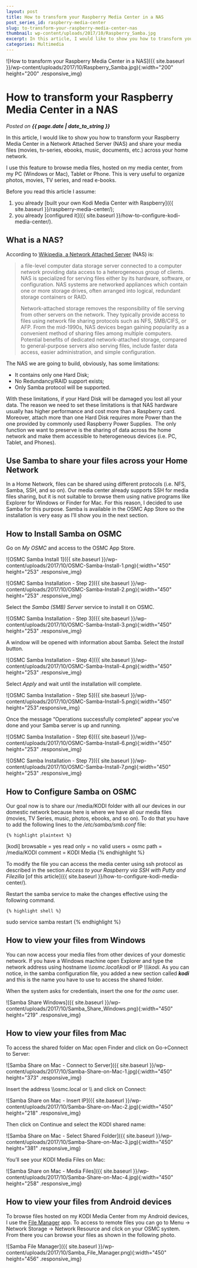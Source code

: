 ```yaml
---
layout: post
title: How to transform your Raspberry Media Center in a NAS
post_series_id: raspberry-media-center
slug: to-transform-your-raspberry-media-center-nas
thumbnail: wp-content/uploads/2017/10/Raspberry_Samba.jpg
excerpt: In this article, I would like to show you how to transform your Raspberry Media Center in a Network Attached Server (NAS) and share your media files
categories: Multimedia
---
```


![How to transform your Raspberry Media Center in a NAS]({{ site.baseurl }}/wp-content/uploads/2017/10/Raspberry_Samba.jpg){:width="200" height="200" .responsive_img}

# How to transform your Raspberry Media Center in a NAS
_Posted on **{{ page.date | date_to_string }}**_

In this article, I would like to show you how to transform your Raspberry Media Center in a Network Attached Server (NAS) and share your media files (movies, tv-series, ebooks, music, documents, etc.) across your home network.

I use this feature to browse media files, hosted on my media center, from my PC (Windows or Mac), Tablet or Phone. This is very useful to organize photos, movies, TV series, and read e-books.

Before you read this article I assume:

1. you already [built your own Kodi Media Center with Raspberry]({{ site.baseurl }}/raspberry-media-center/);
2. you already [configured it]({{ site.baseurl }}/how-to-configure-kodi-media-center/).

## What is a NAS?

According to [Wikipedia, a Network Attached Server](https://en.wikipedia.org/wiki/Network-attached_storage) (NAS) is:

> a file-level computer data storage server connected to a computer network providing data access to a heterogeneous group of clients. NAS is specialized for serving files either by its hardware, software, or configuration. NAS systems are networked appliances which contain one or more storage drives, often arranged into logical, redundant storage containers or RAID.
> 
> Network-attached storage removes the responsibility of file serving from other servers on the network. They typically provide access to files using network file sharing protocols such as NFS, SMB/CIFS, or AFP. From the mid-1990s, NAS devices began gaining popularity as a convenient method of sharing files among multiple computers. Potential benefits of dedicated network-attached storage, compared to general-purpose servers also serving files, include faster data access, easier administration, and simple configuration.

The NAS we are going to build, obviously, has some limitations:

- It contains only one Hard Disk;
- No Redundancy/RAID support exists;
- Only Samba protocol will be supported.

With these limitations, if your Hard Disk will be damaged you lost all your data. The reason we need to set these limitations is that NAS hardware usually has higher performance and cost more than a Raspberry card. Moreover, attach more than one Hard Disk requires more Power than the one provided by commonly used Raspberry Power Supplies.  The only function we want to preserve is the sharing of data across the home network and make them accessible to heterogeneous devices (i.e. PC, Tablet, and Phones).

## Use Samba to share your files across your Home Network

In a Home Network, files can be shared using different protocols (i.e. NFS, Samba, SSH, and so on). Our media center already supports SSH for media files sharing, but it is not suitable to browse them using native programs like Explorer for Windows or Finder for Mac. For this reason, I decided to use Samba for this purpose. Samba is available in the OSMC App Store so the installation is very easy as I’ll show you in the next section.

## How to Install Samba on OSMC

Go on _My OSMC_ and access to the OSMC App Store.

![OSMC Samba Install 1]({{ site.baseurl }}/wp-content/uploads/2017/10/OSMC-Samba-Install-1.png){:width="450" height="253" .responsive_img}

![OSMC Samba Installation - Step 2]({{ site.baseurl }}/wp-content/uploads/2017/10/OSMC-Samba-Install-2.png){:width="450" height="253" .responsive_img}

Select the _Samba (SMB) Server_ service to install it on OSMC.

![OSMC Samba Installation - Step 3]({{ site.baseurl }}/wp-content/uploads/2017/10/OSMC-Samba-Install-3.png){:width="450" height="253" .responsive_img}

A window will be opened with information about Samba. Select the _Install_ button.

![OSMC Samba Installation - Step 4]({{ site.baseurl }}/wp-content/uploads/2017/10/OSMC-Samba-Install-4.png){:width="450" height="253" .responsive_img}

Select _Apply_ and wait until the installation will complete.

![OSMC Samba Installation - Step 5]({{ site.baseurl }}/wp-content/uploads/2017/10/OSMC-Samba-Install-5.png){:width="450" height="253".responsive_img}

Once the message “Operations successfully completed” appear you’ve done and your Samba server is up and running.

![OSMC Samba Installation - Step 6]({{ site.baseurl }}/wp-content/uploads/2017/10/OSMC-Samba-Install-6.png){:width="450" height="253" .responsive_img}

![OSMC Samba Installation - Step 7]({{ site.baseurl }}/wp-content/uploads/2017/10/OSMC-Samba-Install-7.png){:width="450" height="253" .responsive_img}

## How to Configure Samba on OSMC

Our goal now is to share our /media/KODI folder with all our devices in our domestic network because here is where we have all our media files (movies, TV Series, music, photos, ebooks, and so on). To do that you have to add the following lines to the _/etc/samba/smb.conf_ file:

    {% highlight plaintext %}
[kodi]
browsable = yes
read only = no
valid users = osmc
path = /media/KODI
comment = KODI Media
    {% endhighlight %}

To modify the file you can access the media center using ssh protocol as described in the section _Access to your Raspberry via SSH with Putty and Filezilla_ [of this article]({{ site.baseurl }}/how-to-configure-kodi-media-center/)_._

Restart the samba service to make the changes effective using the following command.

    {% highlight shell %}
sudo service samba restart
    {% endhighlight %}

## How to view your files from Windows

You can now access your media files from other devices of your domestic network. If you have a Windows machine open Explorer and type the network address using hostname _\\\\osmc.local\\kodi_ or IP _\\\\<your ip>\\kodi_. As you can notice, in the samba configuration file, you added a new section called **_kodi_** and this is the name you have to use to access the shared folder.

When the system asks for credentials, insert the one for _the osmc_ user.

![Samba Share Windows]({{ site.baseurl }}/wp-content/uploads/2017/10/Samba_Share_Windows.png){:width="450" height="219" .responsive_img}

## How to view your files from Mac

To access the shared folder on Mac open Finder and click on Go->Connect to Server:

![Samba Share on Mac - Connect to Server]({{ site.baseurl }}/wp-content/uploads/2017/10/Samba-Share-on-Mac-1.jpg){:width="450" height="373" .responsive_img}

Insert the address \\\\osmc.local or \\\\<your IP number> and click on Connect:

![Samba Share on Mac - Insert IP]({{ site.baseurl }}/wp-content/uploads/2017/10/Samba-Share-on-Mac-2.jpg){:width="450" height="218" .responsive_img}

Then click on Continue and select the KODI shared name:

![Samba Share on Mac - Select Shared Folder]({{ site.baseurl }}/wp-content/uploads/2017/10/Samba-Share-on-Mac-3.jpg){:width="450" height="381" .responsive_img}

You’ll see your KODI Media Files on Mac:

![Samba Share on Mac - Media Files]({{ site.baseurl }}/wp-content/uploads/2017/10/Samba-Share-on-Mac-4.jpg){:width="450" height="258" .responsive_img}

## How to view your files from Android devices

To browse files hosted on my KODI Media Center from my Android devices, I use the [File Manager](https://play.google.com/store/apps/details?id=com.asus.filemanager&hl=it) app. To access to remote files you can go to Menu -> Network Storage -> Network Resource and click on your OSMC system. From there you can browse your files as shown in the following photo.

![Samba File Manager]({{ site.baseurl }}/wp-content/uploads/2017/10/Samba_File_Manager.png){:width="450" height="456" .responsive_img}
